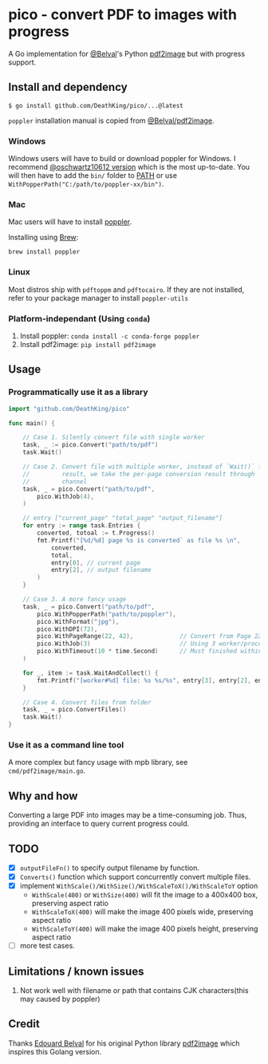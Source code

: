 # pico - convert PDF to images with progress

A Go implementation for [@Belval](https://github.com/Belval)'s Python [pdf2image](https://github.com/Belval/pdf2image) but with progress support.

## Install and dependency

```
$ go install github.com/DeathKing/pico/...@latest
```

`poppler` installation manual is copied from [@Belval/pdf2image](https://github.com/Belval/pdf2image#how-to-install).

### Windows

Windows users will have to build or download poppler for Windows. I recommend [@oschwartz10612 version](https://github.com/oschwartz10612/poppler-windows/releases/) which is the most up-to-date. You will then have to add the `bin/` folder to [PATH](https://www.architectryan.com/2018/03/17/add-to-the-path-on-windows-10/) or use `WithPopperPath("C:/path/to/poppler-xx/bin")`.

### Mac

Mac users will have to install [poppler](https://poppler.freedesktop.org/).

Installing using [Brew](https://brew.sh/):

```
brew install poppler
```

### Linux

Most distros ship with `pdftoppm` and `pdftocairo`. If they are not installed, refer to your package manager to install `poppler-utils`

### Platform-independant (Using `conda`)

1. Install poppler: `conda install -c conda-forge poppler`
2. Install pdf2image: `pip install pdf2image`

## Usage

### Programmatically use it as a library

```go
import "github.com/DeathKing/pico"

func main() {

    // Case 1. Silently convert file with single worker
    task, _ := pico.Convert("path/to/pdf")
    task.Wait()

    // Case 2. Convert file with multiple worker, instead of `Wait()` for final
    //         result, we take the per-page conversion result through `Entries`
    //         channel
    task, _ = pico.Convert("path/to/pdf",
        pico.WithJob(4),
    )

    // entry ["current_page" "total_page" "output_filename"]
    for entry := range task.Entries {
        converted, totoal := t.Progress()
        fmt.Printf("[%d/%d] page %s is converted` as file %s \n",
            converted,
            total,
            entry[0], // current page
            entry[2], // output filename
        )
    }

    // Case 3. A more fancy usage
    task, _ = pico.Convert("path/to/pdf",
        pico.WithPopperPath("path/to/poppler"),
        pico.WithFormat("jpg"),
        pico.WithDPI(72),
        pico.WithPageRange(22, 42),             // Convert from Page 22 to Page 42 (included)
        pico.WithJob(3)                         // Using 3 worker/process to convert
        pico.WithTimeout(10 * time.Second)      // Must finished within 10 seconds
    )

    for _, item := task.WaitAndCollect() {
        fmt.Printf("[worker#%d] file: %s %s/%s", entry[3], entry[2], entry[0], entry[1])
    }

    // Case 4. Convert files from folder
    task, _ = pico.ConvertFiles()
    task.Wait()
}

```

### Use it as a command line tool

A more complex but fancy usage with mpb library, see `cmd/pdf2image/main.go`.


## Why and how

Converting a large PDF into images may be a time-consuming job. Thus, providing an interface to query current progress could.

## TODO

+ [x] `outputFileFn()` to specify output filename by function.
+ [x] `Converts()` function which support concurrently convert multiple files.
+ [x] implement `WithScale()/WithSize()/WithScaleToX()/WithScaleToY` option
    - `WithScale(400)` or `WithSize(400)` will fit the image to a 400x400 box, preserving aspect ratio
    - `WithScaleToX(400)` will make the image 400 pixels wide, preserving aspect ratio
    - `WithScaleToY(400)` will make the image 400 pixels height, preserving aspect ratio
+ [ ] more test cases.

## Limitations / known issues

1. Not work well with filename or path that contains CJK characters(this may caused by poppler)

## Credit

Thanks [Edouard Belval](https://github.com/Belval) for his original Python library [pdf2image](https://github.com/Belval/pdf2image) which inspires this Golang version.
